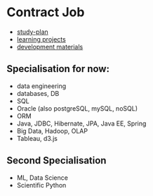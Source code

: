 # Contract Job
- [study-plan](study-plan.md)
- [learning projects](projects)
- [development materials](../dev)

## Specialisation for now: 
- data engineering
- databases, DB
- SQL
- Oracle (also postgreSQL, mySQL, noSQL)
- ORM
- Java, JDBC, Hibernate, JPA, Java EE, Spring
- Big Data, Hadoop, OLAP
- Tableau, d3.js

## Second Specialisation
- ML, Data Science
- Scientific Python
